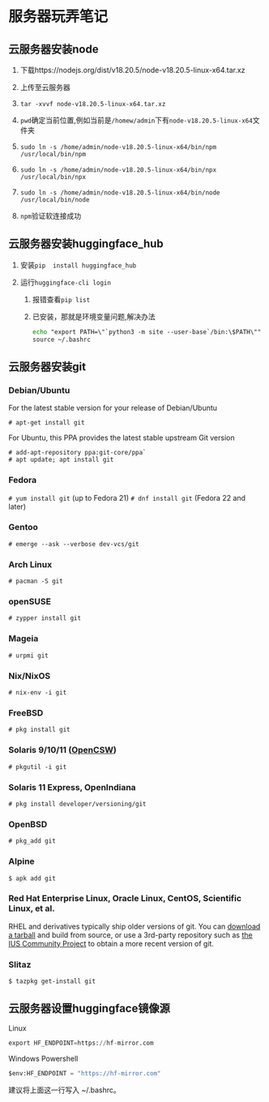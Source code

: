 # 服务器玩弄笔记  

## 云服务器安装node

1. 下载https://nodejs.org/dist/v18.20.5/node-v18.20.5-linux-x64.tar.xz

2. 上传至云服务器

3. `tar -xvvf node-v18.20.5-linux-x64.tar.xz `

4. `pwd`确定当前位置,例如当前是`/homew/admin`下有`node-v18.20.5-linux-x64`文件夹

5. `sudo ln -s /home/admin/node-v18.20.5-linux-x64/bin/npm /usr/local/bin/npm`

6. `sudo ln -s /home/admin/node-v18.20.5-linux-x64/bin/npx /usr/local/bin/npx`

7. `sudo ln -s /home/admin/node-v18.20.5-linux-x64/bin/node /usr/local/bin/node`

8. `npm`验证软连接成功

   

## 云服务器安装huggingface_hub

1. 安装`pip  install huggingface_hub`

2. 运行`huggingface-cli login`

   1. 报错查看`pip list`

   2. 已安装，那就是环境变量问题,解决办法

      ```cmd
      echo "export PATH=\"`python3 -m site --user-base`/bin:\$PATH\"" >> ~/.bashrc
      source ~/.bashrc
      ```

      

## 云服务器安装git



### Debian/Ubuntu

For the latest stable version for your release of Debian/Ubuntu

```
# apt-get install git
```

For Ubuntu, this PPA provides the latest stable upstream Git version

```
# add-apt-repository ppa:git-core/ppa`
# apt update; apt install git
```

### Fedora

`# yum install git` (up to Fedora 21)
`# dnf install git` (Fedora 22 and later)

### Gentoo

```
# emerge --ask --verbose dev-vcs/git
```

### Arch Linux

```
# pacman -S git
```

### openSUSE

```
# zypper install git
```

### Mageia

```
# urpmi git
```

### Nix/NixOS

```
# nix-env -i git
```

### FreeBSD

```
# pkg install git
```

### Solaris 9/10/11 ([OpenCSW](https://www.opencsw.org/))

```
# pkgutil -i git
```

### Solaris 11 Express, OpenIndiana

```
# pkg install developer/versioning/git
```

### OpenBSD

```
# pkg_add git
```

### Alpine

```
$ apk add git
```

### Red Hat Enterprise Linux, Oracle Linux, CentOS, Scientific Linux, et al.

RHEL and derivatives typically ship older versions of git. You can [download a tarball](https://www.kernel.org/pub/software/scm/git/) and build from source, or use a 3rd-party repository such as [the IUS Community Project](https://ius.io/) to obtain a more recent version of git.

### Slitaz

```
$ tazpkg get-install git
```

## 云服务器设置huggingface镜像源

Linux

```python
export HF_ENDPOINT=https://hf-mirror.com
```

Windows Powershell

```python
$env:HF_ENDPOINT = "https://hf-mirror.com"
```

建议将上面这一行写入 ~/.bashrc。